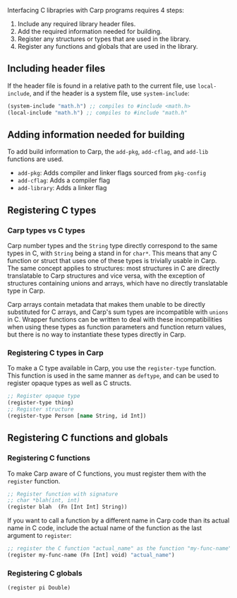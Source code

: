 Interfacing C librapries with Carp programs requires 4 steps:
1. Include any required library header files.
2. Add the required information needed for building.
3. Register any structures or types that are used in the library.
4. Register any functions and globals that are used in the library.


## Including header files

If the header file is found in a relative path to the current file, use `local-include`, and
if the header is a system file, use `system-include`:
``` clojure
(system-include "math.h") ;; compiles to #include <math.h>
(local-include "math.h") ;; compiles to #include "math.h"
```


## Adding information needed for building

To add build information to Carp, the `add-pkg`, `add-cflag`, and `add-lib` functions are used.
- `add-pkg`: Adds compiler and linker flags sourced from `pkg-config`
- `add-cflag`: Adds a compiler flag
- `add-library`: Adds a linker flag


## Registering C types

### Carp types vs C types
Carp number types and the `String` type directly correspond to the same types in C, with `String`
being a stand in for `char*`. This means that any C function or struct that uses one of these types is trivially
usable in Carp. The same concept applies to structures: most structures in C are directly translatable to
Carp structures and vice versa, with the exception of structures containing unions and arrays, which have no
directly translatable type in Carp.

<!-- These are bold claims: are they all correct? -->
Carp arrays contain metadata that makes them unable to be directly substituted for C arrays, and Carp's sum types
are incompatible with `unions` in C. Wrapper functions can be written to deal with these incompatibilities when using
these types as function parameters and function return values, but there is no way to instantiate these types directly
in Carp.

### Registering C types in Carp
To make a C type available in Carp, you use the `register-type` function. This function is used in the same manner as
`deftype`, and can be used to register opaque types as well as C structs.

``` clojure
;; Register opaque type
(register-type thing)
;; Register structure
(register-type Person [name String, id Int])
```


## Registering C functions and globals

### Registering C functions
To make Carp aware of C functions, you must register them with the `register` function.
``` clojure
;; Register function with signature
;; char *blah(int, int)
(register blah  (Fn [Int Int] String))
```
If you want to call a function by a different name in Carp code than
its actual name in C code, include the actual name of the function as the last
argument to `register`:
``` clojure
;; register the C function "actual_name" as the function "my-func-name"
(register my-func-name (Fn [Int] void) "actual_name")
```

### Registering C globals
``` clojure
(register pi Double)
```